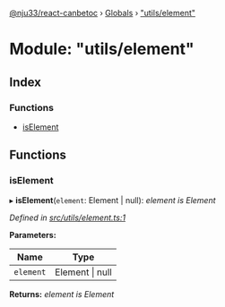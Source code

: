 [@nju33/react-canbetoc](../README.md) › [Globals](../globals.md) › ["utils/element"](_utils_element_.md)

# Module: "utils/element"

## Index

### Functions

* [isElement](_utils_element_.md#iselement)

## Functions

###  isElement

▸ **isElement**(`element`: Element | null): *element is Element*

*Defined in [src/utils/element.ts:1](https://github.com/nju33/react-canbetoc/blob/21df68e/src/utils/element.ts#L1)*

**Parameters:**

Name | Type |
------ | ------ |
`element` | Element &#124; null |

**Returns:** *element is Element*

